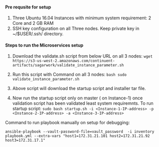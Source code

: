 
#### Pre requsite for setup #####

1. Three Ubuntu 16.04 Instances with minimum system requirement: 2 Core and 2 GB RAM
2. SSH key configuration on all Three nodes. Keep private key in ~/$USER/.ssh/ directory.


#### Steps to run the Microservices setup ####

1. Download the validate.sh script from below URL on all 3 nodes:
`wget https://s3-us-west-2.amazonaws.com/continuent-artifacts/sagarwork/validate_instance_parameter.sh`

2. Run this script with Command on all 3 nodes:
`bash sudo validate_instance_parameter.sh`

3. Above script will download the startup script and installer tar file.

4. Now run the startup script only on master ( on Instance-1) once validation script has been validated least system requiremnts. 
To run startup script:
`sudo bash startup.sh -i <Instance-1-IP-address> -p <Instance-2-IP-address> -a <Instance-3-IP-address>`

Command to run playbook manually on setup for debugging:

`ansible-playbook --vault-password-file=vault_password  -i inventory playbook.yml --extra-vars "host1=172.31.21.101 host2=172.31.21.92 host3=172.31.17.1"`
